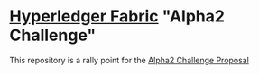 # [Hyperledger Fabric](https://github.com/hyperledger/fabric ) "Alpha2 Challenge"

This repository is a rally point for the [Alpha2 Challenge Proposal](https://lists.hyperledger.org/pipermail/hyperledger-fabric/2017-May/000925.html)
